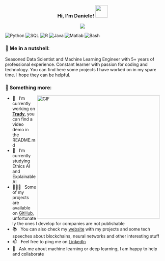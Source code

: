 <h3 align="center">
  Hi, I'm Daniele!
  <img src="https://media.giphy.com/media/hvRJCLFzcasrR4ia7z/giphy.gif" width="40">
</h3>

<p align="center"> 
    <img src="https://readme-typing-svg.herokuapp.com?color=%230A05FF&size=25&center=true&vCenter=true&lines=Senior+Data+Scientist;Machine+Learning+Engineer;Always+learning+new+things">
</p>

![Python](https://img.shields.io/badge/Python-Expert-red)
![SQL](https://img.shields.io/badge/SQL-Expert-orange)
![R](https://img.shields.io/badge/R-Intermediate-yellow)
![Java](https://img.shields.io/badge/Java-Intermediate-green)
![Matlab](https://img.shields.io/badge/Matlab-Basic-brown)
![Bash](https://img.shields.io/badge/Bash-Intermediate-blue)

### 🧐 Me in a nutshell:

Seasoned Data Scientist and Machine Learning Engineer with 5+ years of professional experience. Constant learner with passion for coding and technology. You can find here some projects I have worked on in my spare time. I hope they can be helpful.

### 🧐 Something more:

<img align="right" alt="GIF" src="https://user-images.githubusercontent.com/29163695/138174917-a9ec8b4e-0658-41e9-8ec1-fb4e744f4fe0.gif" width="400px"/>

- 🔭 &nbsp; I’m currently working on [**Trady**](https://github.com/danieled3/Autotrading), you can find a video demo in the README.md
- 🌱 &nbsp; I’m currently studying Ethics AI and Explainable AI 
- 👨🏻‍💻 &nbsp; Some of my projects are available on [GitHub](https://github.com/danieled3/danieled3?tab=repositories), unfortunately the ones I develop for companies are not publishable
- 📚 &nbsp; You can also check my [website](https://danieled3.github.io/Data_Science_Portfolio/)  with my projects and some tech speeches about blockchains, neural networks and other interesting stuff
- 📫 &nbsp; Feel free to ping me on [LinkedIn](https://www.linkedin.com/in/danieledan)
- 💬 &nbsp; Ask me about machine learning or deep learning, I am happy to help and collaborate

<p align="center">
    <img title="" alt="" src="https://github-readme-stats.vercel.app/api/top-langs/?username=danieled3&layout=compact&theme=react&border=61dafb&hide_border=true"/>
</p>
